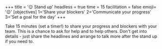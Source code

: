 +++
title = '😉 Stand up'
headless = true
time = 15
facilitation = false
emoji= '😉'
[objectives]
    1='Share your blockers'
    2='Communicate your progress'
    3='Set a goal for the day'
+++

Take 15 minutes (set a timer!) to share your progress and blockers with your team. This is a chance to ask for help and to help others. Don't get into details - just share the headlines and arrange to talk more after the stand up if you need to.
